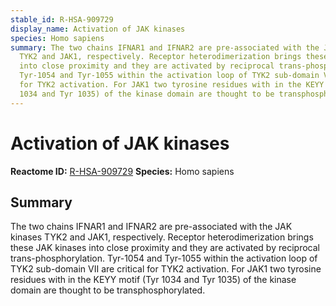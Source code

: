 ```yaml
---
stable_id: R-HSA-909729
display_name: Activation of JAK kinases
species: Homo sapiens
summary: The two chains IFNAR1 and IFNAR2 are pre-associated with the JAK kinases
  TYK2 and JAK1, respectively. Receptor heterodimerization brings these JAK kinases
  into close proximity and they are activated by reciprocal trans-phosphorylation.
  Tyr-1054 and Tyr-1055 within the activation loop of TYK2 sub-domain VII are critical
  for TYK2 activation. For JAK1 two tyrosine residues with in the KEYY motif (Tyr
  1034 and Tyr 1035) of the kinase domain are thought to be transphosphorylated.
---
```


# Activation of JAK kinases
**Reactome ID:** [R-HSA-909729](https://reactome.org/content/detail/R-HSA-909729)
**Species:** Homo sapiens

## Summary

The two chains IFNAR1 and IFNAR2 are pre-associated with the JAK kinases TYK2 and JAK1, respectively. Receptor heterodimerization brings these JAK kinases into close proximity and they are activated by reciprocal trans-phosphorylation. Tyr-1054 and Tyr-1055 within the activation loop of TYK2 sub-domain VII are critical for TYK2 activation. For JAK1 two tyrosine residues with in the KEYY motif (Tyr 1034 and Tyr 1035) of the kinase domain are thought to be transphosphorylated.
